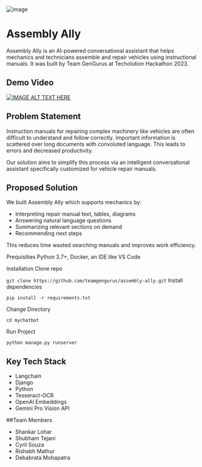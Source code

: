 ![image](https://github.com/shankarlohar/AssemblyAlly/assets/74100292/d4fb20c1-8051-42ed-9354-c7004de1105c)



# Assembly Ally

Assembly Ally is an AI-powered conversational assistant that helps mechanics and technicians assemble and repair vehicles using instructional manuals. It was built by Team GenGurus at Techolution Hackathon 2023.


## Demo Video

[![IMAGE ALT TEXT HERE](https://img.youtube.com/vi/v4e2r_WvIgo/0.jpg)](https://www.youtube.com/watch?v=v4e2r_WvIgo)


## Problem Statement

Instruction manuals for repairing complex machinery like vehicles are often difficult to understand and follow correctly. Important information is scattered over long documents with convoluted language. This leads to errors and decreased productivity. 

Our solution aims to simplify this process via an intelligent conversational assistant specifically customized for vehicle repair manuals.

## Proposed Solution  

We built Assembly Ally which supports mechanics by:

- Interpreting repair manual text, tables, diagrams
- Answering natural language questions 
- Summarizing relevant sections on demand
- Recommending next steps

This reduces time wasted searching manuals and improves work efficiency.

Prequisities
Python 3.7+, Docker, an IDE like VS Code

Installation
Clone repo

```git clone https://github.com/teamgengurus/assembly-ally.git```
Install dependencies

```pip install -r requirements.txt```

Change Directory

```cd mychatbot``` 

Run Project

```python manage.py runserver```

## Key Tech Stack

- Langchain  
- Django
- Python
- Tesseract-OCR
- OpenAI Embeddings
- Gemini Pro Vision API

##Team Members
- Shankar Lohar
- Shubham Tejani
- Cyril Souza
- Rishabh Mathur
- Debabrata Mohapatra

